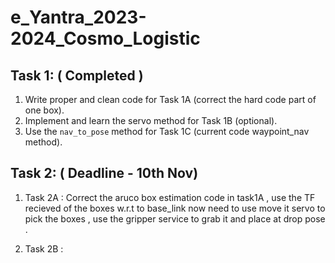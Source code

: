 # e_Yantra_2023-2024_Cosmo_Logistic

## Task 1: ( Completed )
1. Write proper and clean code for Task 1A (correct the hard code part of one box).
2. Implement and learn the servo method for Task 1B (optional).
3. Use the `nav_to_pose` method for Task 1C (current code waypoint_nav method).

## Task 2: ( Deadline - 10th Nov)

1. Task 2A : Correct the aruco box estimation code in task1A , use the TF recieved of the boxes w.r.t to base_link now need to use move it servo to pick the boxes , use the gripper service to grab it and place at drop pose . 

2. Task 2B : 
